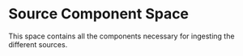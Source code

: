 # Source Component Space
This space contains all the components necessary for ingesting the different sources.
